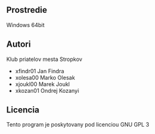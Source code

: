 Prostredie
----------

Windows 64bit

Autori
------

Klub priatelov mesta Stropkov
- xfindr01 Jan Findra
- xolesa00 Marko Olesak
- xjoukl00 Marek Joukl
- xkozan01 Ondrej Kozanyi

Licencia
--------

Tento program je poskytovany pod licenciou GNU GPL 3
